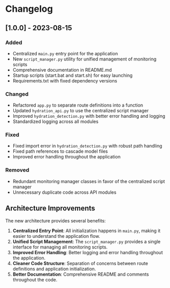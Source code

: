 # Changelog

## [1.0.0] - 2023-08-15

### Added
- Centralized `main.py` entry point for the application
- New `script_manager.py` utility for unified management of monitoring scripts
- Comprehensive documentation in README.md
- Startup scripts (start.bat and start.sh) for easy launching
- Requirements.txt with fixed dependency versions

### Changed
- Refactored `app.py` to separate route definitions into a function
- Updated `hydration_api.py` to use the centralized script manager
- Improved `hydration_detection.py` with better error handling and logging
- Standardized logging across all modules

### Fixed
- Fixed import error in `hydration_detection.py` with robust path handling
- Fixed path references to cascade model files
- Improved error handling throughout the application

### Removed
- Redundant monitoring manager classes in favor of the centralized script manager
- Unnecessary duplicate code across API modules

## Architecture Improvements

The new architecture provides several benefits:

1. **Centralized Entry Point**: All initialization happens in `main.py`, making it easier to understand the application flow.
2. **Unified Script Management**: The `script_manager.py` provides a single interface for managing all monitoring scripts.
3. **Improved Error Handling**: Better logging and error handling throughout the application.
4. **Cleaner Code Structure**: Separation of concerns between route definitions and application initialization.
5. **Better Documentation**: Comprehensive README and comments throughout the code. 